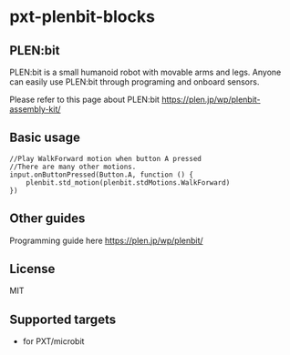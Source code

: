 # pxt-plenbit-blocks



## PLEN:bit

PLEN:bit is a small humanoid robot with movable arms and legs. Anyone can easily use PLEN:bit through programing and onboard sensors.

Please refer to this page about PLEN:bit
https://plen.jp/wp/plenbit-assembly-kit/

## Basic usage

```blocks
//Play WalkForward motion when button A pressed
//There are many other motions.
input.onButtonPressed(Button.A, function () {
    plenbit.std_motion(plenbit.stdMotions.WalkForward)
})
```

## Other guides

Programming guide here
https://plen.jp/wp/plenbit/

## License

MIT

## Supported targets

* for PXT/microbit
